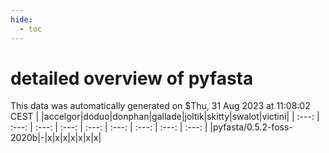 ```yaml
---
hide:
  - toc
---
```


detailed overview of pyfasta
============================


This data was automatically generated on $Thu, 31 Aug 2023 at 11:08:02 CEST
| |accelgor|doduo|donphan|gallade|joltik|skitty|swalot|victini|
| :---: | :---: | :---: | :---: | :---: | :---: | :---: | :---: | :---: |
|pyfasta/0.5.2-foss-2020b|-|x|x|x|x|x|x|x|
